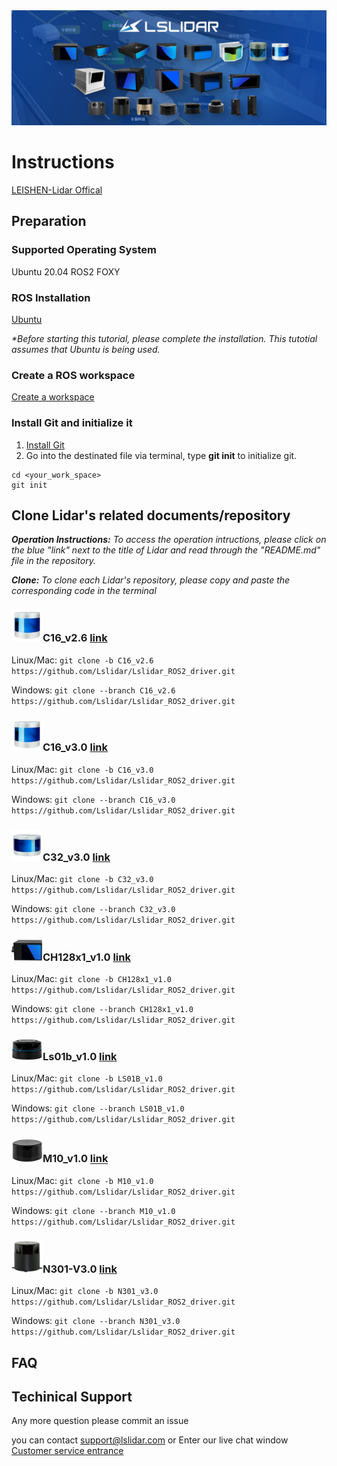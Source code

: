 
<img src="https://github.com/Lslidar/Lslidar_ROS1_driver/blob/master/image/%E7%94%BB%E6%9D%BF%201%404x-100(1).jpg" width="1200px" />

# Instructions
[LEISHEN-Lidar Offical](http://www.lslidar.com/)
## Preparation

### Supported Operating System
Ubuntu 20.04 ROS2 FOXY

### ROS Installation

[Ubuntu](http://docs.ros.org/en/foxy/Installation/Ubuntu-Install-Debians.html)

_*Before starting this tutorial, please complete the installation. This tutotial assumes that Ubuntu is being used._

### Create a ROS workspace

[Create a workspace](http://wiki.ros.org/catkin/Tutorials/create_a_workspace) 

### Install Git and initialize it

1. [Install Git](https://github.com/git-guides/install-git)
2. Go into the destinated file via terminal, type **git init** to initialize git.
```
cd <your_work_space>
git init
```

## Clone Lidar's related documents/repository
_**Operation Instructions:** To access the operation intructions, please click on the blue "link" next to the title of Lidar and read through the "README.md" file in the repository._

_**Clone:** To clone each Lidar's repository, please copy and paste the corresponding code in the terminal_

### <img src="https://github.com/Lslidar/Lslidar_ROS1_driver/blob/master/image/C16.png" width="50px" />C16_v2.6 [link](https://github.com/Lslidar/Lslidar_ROS2_driver/tree/C16_v2.6)
Linux/Mac: `git clone -b C16_v2.6 https://github.com/Lslidar/Lslidar_ROS2_driver.git`

Windows: `git clone --branch C16_v2.6 https://github.com/Lslidar/Lslidar_ROS2_driver.git`

### <img src="https://github.com/Lslidar/Lslidar_ROS1_driver/blob/master/image/C16.png" width="50px" />C16_v3.0 [link](https://github.com/Lslidar/Lslidar_ROS2_driver/tree/C16_v3.0)
Linux/Mac: `git clone -b C16_v3.0 https://github.com/Lslidar/Lslidar_ROS2_driver.git`

Windows: `git clone --branch C16_v3.0 https://github.com/Lslidar/Lslidar_ROS2_driver.git`

### <img src="https://github.com/Lslidar/Lslidar_ROS1_driver/blob/master/image/C32.png" width="50px" />C32_v3.0 [link](https://github.com/Lslidar/Lslidar_ROS2_driver/tree/C32_v3.0)
Linux/Mac: `git clone -b C32_v3.0 https://github.com/Lslidar/Lslidar_ROS2_driver.git`

Windows: `git clone --branch C32_v3.0 https://github.com/Lslidar/Lslidar_ROS2_driver.git`

### <img src="https://github.com/Lslidar/Lslidar_ROS1_driver/blob/master/image/CH128X1.png" width="50px" />CH128x1_v1.0 [link](https://github.com/Lslidar/Lslidar_ROS2_driver/tree/CH128x1_v1.0)
Linux/Mac: `git clone -b CH128x1_v1.0 https://github.com/Lslidar/Lslidar_ROS2_driver.git`

Windows: `git clone --branch CH128x1_v1.0 https://github.com/Lslidar/Lslidar_ROS2_driver.git`

### <img src="https://github.com/Lslidar/Lslidar_ROS1_driver/blob/master/image/LS01B.png" width="50px" />Ls01b_v1.0 [link](https://github.com/Lslidar/Lslidar_ROS2_driver/tree/LS01B_v1.0)
Linux/Mac: `git clone -b LS01B_v1.0 https://github.com/Lslidar/Lslidar_ROS2_driver.git`

Windows: `git clone --branch LS01B_v1.0 https://github.com/Lslidar/Lslidar_ROS2_driver.git`

### <img src="https://github.com/Lslidar/Lslidar_ROS1_driver/blob/master/image/M10.png" width="50px" />M10_v1.0 [link](https://github.com/Lslidar/Lslidar_ROS2_driver/tree/M10_v1.0)
Linux/Mac: `git clone -b M10_v1.0 https://github.com/Lslidar/Lslidar_ROS2_driver.git`

Windows: `git clone --branch M10_v1.0 https://github.com/Lslidar/Lslidar_ROS2_driver.git`

### <img src="https://github.com/Lslidar/Lslidar_ROS1_driver/blob/master/image/N301%20N401.png" width="50px" />N301-V3.0 [link](https://github.com/Lslidar/Lslidar_ROS2_driver/tree/N301_v3.0)
Linux/Mac: `git clone -b N301_v3.0 https://github.com/Lslidar/Lslidar_ROS2_driver.git`

Windows: `git clone --branch N301_v3.0 https://github.com/Lslidar/Lslidar_ROS2_driver.git`

FAQ
----

Techinical Support
----
Any more question please commit an issue

you can contact support@lslidar.com
or Enter our live chat window
[Customer service entrance](https://1893520.s5.udesk.cn/im_client/?web_plugin_id=502&language=en-us)
